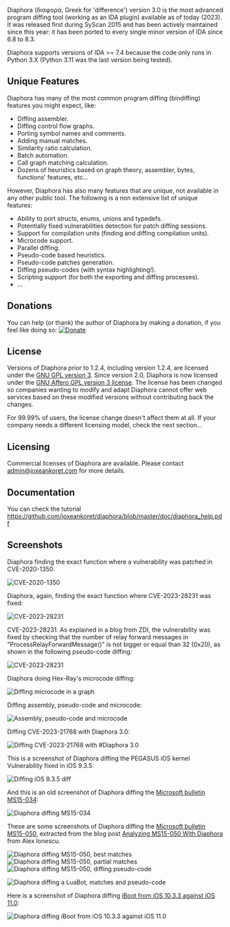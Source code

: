 Diaphora (διαφορά, Greek for 'difference') version 3.0 is the most advanced program diffing tool (working as an IDA plugin) available as of today (2023). It was released first during SyScan 2015 and has been actively maintained since this year: it has been ported to every single minor version of IDA since 6.8 to 8.3.

Diaphora supports versions of IDA >= 7.4 because the code only runs in Python 3.X (Python 3.11 was the last version being tested).

## Unique Features

Diaphora has many of the most common program diffing (bindiffing) features you might expect, like:

 * Diffing assembler.
 * Diffing control flow graphs.
 * Porting symbol names and comments.
 * Adding manual matches.
 * Similarity ratio calculation.
 * Batch automation.
 * Call graph matching calculation.
 * Dozens of heuristics based on graph theory, assembler, bytes, functions' features, etc...

However, Diaphora has also many features that are unique, not available in any other public tool. The following is a non extensive list of unique features:

 * Ability to port structs, enums, unions and typedefs.
 * Potentially fixed vulnerabilities detection for patch diffing sessions.
 * Support for compilation units (finding and diffing compilation units).
 * Microcode support.
 * Parallel diffing.
 * Pseudo-code based heuristics.
 * Pseudo-code patches generation.
 * Diffing pseudo-codes (with syntax highlighting!).
 * Scripting support (for both the exporting and diffing processes).
 * ...

## Donations

You can help (or thank) the author of Diaphora by making a donation, if you feel like doing so: [![Donate](https://img.shields.io/badge/Donate-PayPal-green.svg)](https://www.paypal.com/cgi-bin/webscr?cmd=_s-xclick&amp;hosted_button_id=68Z4H8SE7N64L)

## License

Versions of Diaphora prior to 1.2.4, including version 1.2.4, are licensed under the [GNU GPL version 3](https://www.gnu.org/licenses/gpl-3.0.html). Since version 2.0, Diaphora is now licensed under the [GNU Affero GPL version 3 license](https://www.gnu.org/licenses/agpl-3.0.html). The license has been changed so companies wanting to modify and adapt Diaphora cannot offer web services based on these modified versions without contributing back the changes.

For 99.99% of users, the license change doesn't affect them at all. If your company needs a different licensing model, check the next section...

## Licensing

Commercial licenses of Diaphora are available. Please contact admin@joxeankoret.com for more details.

## Documentation

You can check the tutorial https://github.com/joxeankoret/diaphora/blob/master/doc/diaphora_help.pdf

## Screenshots

Diaphora finding the exact function where a vulnerability was patched in CVE-2020-1350:

![CVE-2020-1350](https://files.mastodon.social/media_attachments/files/110/313/141/968/158/099/original/607189c509ec1cc4.png)

Diaphora, again, finding the exact function where CVE-2023-28231 was fixed:

![CVE-2023-28231](https://files.mastodon.social/media_attachments/files/110/313/148/945/529/051/original/28e032f21be414a3.png)

CVE-2023-28231. As explained in a blog from ZDI, the vulnerability was fixed by checking that the number of relay forward messages in "ProcessRelayForwardMessage()" is not bigger or equal than 32 (0x20), as shown in the following pseudo-code diffing:

![CVE-2023-28231](https://files.mastodon.social/media_attachments/files/110/300/368/934/189/808/original/fe3392db2b8234e9.png)

Diaphora doing Hex-Ray's microcode diffing:

![Diffing microcode in a graph](https://files.mastodon.social/media_attachments/files/110/157/157/910/926/533/original/6c5975e15c378cb5.png)

Diffing assembly, pseudo-code and microcode:

![Assembly, pseudo-code and microcode](https://files.mastodon.social/media_attachments/files/110/102/237/646/074/440/original/4a816df5069691c3.png)

Diffing CVE-2023-21768 with Diaphora 3.0:

![Diffing CVE-2023-21768 with #Diaphora 3.0](https://files.mastodon.social/media_attachments/files/110/066/930/153/215/408/original/86b06ae90d57d5a1.png)

This is a screenshot of Diaphora diffing the PEGASUS iOS kernel Vulnerability fixed in iOS 9.3.5:

![Diffing iOS 9.3.5 diff](http://sektioneins.de/images/diaphora1.png)

And this is an old screenshot of Diaphora diffing the [Microsoft bulletin MS15-034](https://technet.microsoft.com/en-us/library/security/ms15-034.aspx):

![Diaphora diffing MS15-034](https://pbs.twimg.com/media/CCnruP_W0AA8ksc.png:large)

These are some screenshots of Diaphora diffing the [Microsoft bulletin MS15-050]( https://technet.microsoft.com/en-us/library/security/ms15-050.aspx), extracted from the blog post [Analyzing MS15-050 With Diaphora](http://www.alex-ionescu.com/?p=271) from Alex Ionescu.

![Diaphora diffing MS15-050, best matches](http://www.alex-ionescu.com/wp-content/uploads/diaphora2.png)
![Diaphora diffing MS15-050, partial matches](http://www.alex-ionescu.com/wp-content/uploads/diaphora3.png)
![Diaphora diffing MS15-050, diffing pseudo-code](http://www.alex-ionescu.com/wp-content/uploads/diaphora1.png)

![Diaphora diffing a LuaBot, matches and pseudo-code](https://1.bp.blogspot.com/-O5UjSOyjCgg/V5byA-ozXVI/AAAAAAAABaY/yRTMDTSD9zI0mSy4AsHN21ZYf_YvctnkwCLcB/s1600/evs-compile.png)


Here is a screenshot of Diaphora diffing [iBoot from iOS 10.3.3 against iOS 11.0](https://blog.matteyeux.com/hacking/2018/04/04/diaphora-diff-and-ida.html):

![Diaphora diffing iBoot from iOS 10.3.3 against iOS 11.0](https://blog.matteyeux.com/images/newgraph.PNG)
